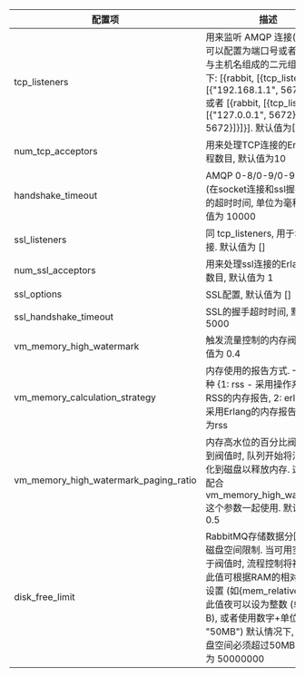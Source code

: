
| 配置项 | 描述 |
|--------|------|
| tcp_listeners | 用来监听 AMQP 连接(无SSL). 可以配置为端口号或者端口号与主机名组成的二元组. 示例如下: [{rabbit, [{tcp_listeners, [{"192.168.1.1", 5672}]}]}]. 或者 [{rabbit, [{tcp_listeners, [{"127.0.0.1", 5672}, {"::1", 5672}]}]}].  默认值为[5672] |
| num_tcp_acceptors | 用来处理TCP连接的Erlang进程数目, 默认值为10 |
| handshake_timeout | AMQP 0-8/0-9/0-9-1 握手(在socket连接和ssl握手之后) 的超时时间, 单位为毫秒. 默认值为 10000 |
| ssl_listeners     | 同 tcp_listeners, 用于SSL连接. 默认值为 [] |
| num_ssl_acceptors | 用来处理ssl连接的Erlang进程数目, 默认值为 1 |
| ssl_options       | SSL配置, 默认值为 [] |
| ssl_handshake_timeout | SSL的握手超时时间, 默认值为 5000 |
| vm_memory_high_watermark | 触发流量控制的内存阀值, 默认值为 0.4 |
| vm_memory_calculation_strategy | 内存使用的报告方式. 一共有2种 {1: rss - 采用操作系统的RSS的内存报告, 2: erlang - 采用Erlang的内存报告} 默认值为rss |
| vm_memory_high_watermark_paging_ratio | 内存高水位的百分比阀值, 当达到阀值时, 队列开始将消息持久化到磁盘以释放内存. 这个需要配合 vm_memory_high_watermark 这个参数一起使用. 默认值为0.5 |
| disk_free_limit  | RabbitMQ存储数据分区的可用磁盘空间限制. 当可用空间值低于阀值时, 流程控制将被触发. 此值可根据RAM的相对大小来设置 (如{mem_relative, 1.0}), 此值夜可以设为整数 (单位为B), 或者使用数字+单位(如 "50MB") 默认情况下, 可用磁盘空间必须超过50MB. 默认值为 50000000 |
